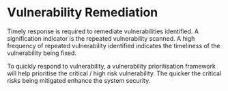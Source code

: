 # Vulnerability Remediation

Timely response is required to remediate vulnerabilities identified. A signification indicator is the repeated vulnerability scanned. A high frequency of repeated vulnerability identified indicates the timeliness of the vulnerability being fixed.

To quickly respond to vulnerability, a vulnerability prioritisation framework will help prioritise the critical / high risk vulnerability. The quicker the critical risks being mitigated enhance the system security.&#x20;

